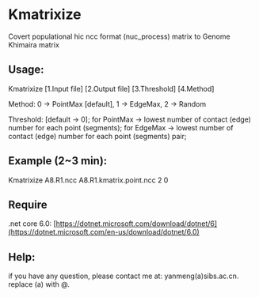 # Kmatrixize
Covert populational hic ncc format (nuc_process) matrix to Genome Khimaira matrix

## Usage: 
Kmatrixize [1.Input file] [2.Output file] [3.Threshold] [4.Method]

Method: 0 -> PointMax [default], 1 -> EdgeMax, 2 -> Random

Threshold: [default -> 0]; for PointMax -> lowest number of contact (edge) number for each point (segments); for EdgeMax -> lowest number of contact (edge) number for each point (segments) pair;

## Example (2~3 min):
Kmatrixize A8.R1.ncc A8.R1.kmatrix.point.ncc 2 0

## Require
.net core 6.0: [https://dotnet.microsoft.com/download/dotnet/6](https://dotnet.microsoft.com/en-us/download/dotnet/6.0)

## Help:

if you have any question, please contact me at: yanmeng(a)sibs.ac.cn. replace (a) with @.
